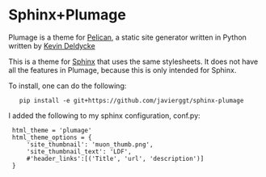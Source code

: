 Sphinx+Plumage
==============

Plumage is a theme for [Pelican](https://getpelican.com), a static site
generator written in Python written by [Kevin Deldycke](https://kevin.deldycke.com)

This is a theme for [Sphinx](http://www.sphinx-doc.org) that uses the same stylesheets.
It does not have all the features in Plumage, because this is only intended for Sphinx.

To install, one can do the following:
```
   pip install -e git+https://github.com/javierggt/sphinx-plumage
```

I added the following to my sphinx configuration, conf.py:
```
 html_theme = 'plumage'
 html_theme_options = {
     'site_thumbnail': 'muon_thumb.png',
     'site_thumbnail_text': 'LDF',
     #'header_links':[('Title', 'url', 'description')]
 }
```
